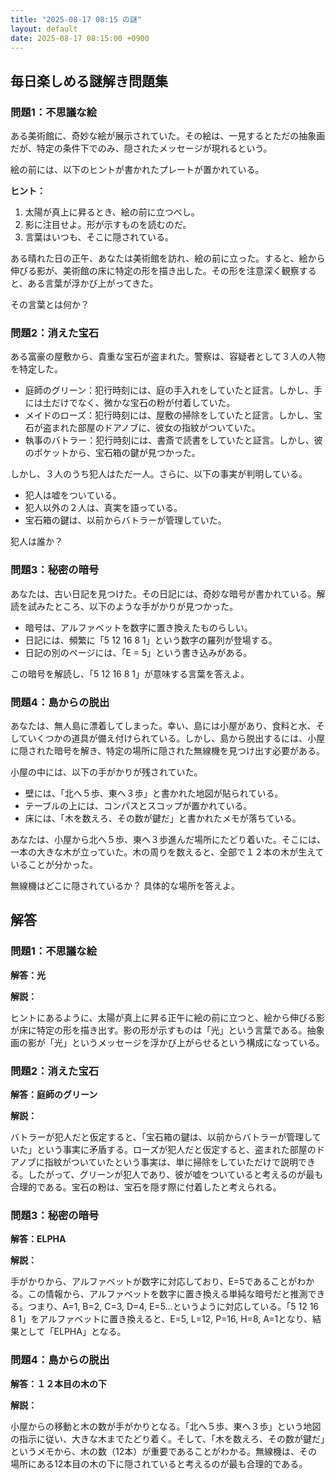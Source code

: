 ```yaml
---
title: "2025-08-17 08:15 の謎"
layout: default
date: 2025-08-17 08:15:00 +0900
---
```

## 毎日楽しめる謎解き問題集

### 問題1：不思議な絵

ある美術館に、奇妙な絵が展示されていた。その絵は、一見するとただの抽象画だが、特定の条件下でのみ、隠されたメッセージが現れるという。

絵の前には、以下のヒントが書かれたプレートが置かれている。

**ヒント：**

1.  太陽が真上に昇るとき、絵の前に立つべし。
2.  影に注目せよ。形が示すものを読むのだ。
3.  言葉はいつも、そこに隠されている。

ある晴れた日の正午、あなたは美術館を訪れ、絵の前に立った。すると、絵から伸びる影が、美術館の床に特定の形を描き出した。その形を注意深く観察すると、ある言葉が浮かび上がってきた。

その言葉とは何か？

### 問題2：消えた宝石

ある富豪の屋敷から、貴重な宝石が盗まれた。警察は、容疑者として３人の人物を特定した。

*   庭師のグリーン：犯行時刻には、庭の手入れをしていたと証言。しかし、手には土だけでなく、微かな宝石の粉が付着していた。
*   メイドのローズ：犯行時刻には、屋敷の掃除をしていたと証言。しかし、宝石が盗まれた部屋のドアノブに、彼女の指紋がついていた。
*   執事のバトラー：犯行時刻には、書斎で読書をしていたと証言。しかし、彼のポケットから、宝石箱の鍵が見つかった。

しかし、３人のうち犯人はただ一人。さらに、以下の事実が判明している。

*   犯人は嘘をついている。
*   犯人以外の２人は、真実を語っている。
*   宝石箱の鍵は、以前からバトラーが管理していた。

犯人は誰か？

### 問題3：秘密の暗号

あなたは、古い日記を見つけた。その日記には、奇妙な暗号が書かれている。解読を試みたところ、以下のような手がかりが見つかった。

*   暗号は、アルファベットを数字に置き換えたものらしい。
*   日記には、頻繁に「5 12 16 8 1」という数字の羅列が登場する。
*   日記の別のページには、「E = 5」という書き込みがある。

この暗号を解読し、「5 12 16 8 1」が意味する言葉を答えよ。

### 問題4：島からの脱出

あなたは、無人島に漂着してしまった。幸い、島には小屋があり、食料と水、そしていくつかの道具が備え付けられている。しかし、島から脱出するには、小屋に隠された暗号を解き、特定の場所に隠された無線機を見つけ出す必要がある。

小屋の中には、以下の手がかりが残されていた。

*   壁には、「北へ５歩、東へ３歩」と書かれた地図が貼られている。
*   テーブルの上には、コンパスとスコップが置かれている。
*   床には、「木を数えろ、その数が鍵だ」と書かれたメモが落ちている。

あなたは、小屋から北へ５歩、東へ３歩進んだ場所にたどり着いた。そこには、一本の大きな木が立っていた。木の周りを数えると、全部で１２本の木が生えていることが分かった。

無線機はどこに隠されているか？ 具体的な場所を答えよ。

## 解答

### 問題1：不思議な絵

**解答：光**

**解説：**

ヒントにあるように、太陽が真上に昇る正午に絵の前に立つと、絵から伸びる影が床に特定の形を描き出す。影の形が示すものは「光」という言葉である。抽象画の影が「光」というメッセージを浮かび上がらせるという構成になっている。

### 問題2：消えた宝石

**解答：庭師のグリーン**

**解説：**

バトラーが犯人だと仮定すると、「宝石箱の鍵は、以前からバトラーが管理していた」という事実に矛盾する。ローズが犯人だと仮定すると、盗まれた部屋のドアノブに指紋がついていたという事実は、単に掃除をしていただけで説明できる。したがって、グリーンが犯人であり、彼が嘘をついていると考えるのが最も合理的である。宝石の粉は、宝石を隠す際に付着したと考えられる。

### 問題3：秘密の暗号

**解答：ELPHA**

**解説：**

手がかりから、アルファベットが数字に対応しており、E=5であることがわかる。この情報から、アルファベットを数字に置き換える単純な暗号だと推測できる。つまり、A=1, B=2, C=3, D=4, E=5...というように対応している。「5 12 16 8 1」をアルファベットに置き換えると、E=5, L=12, P=16, H=8, A=1となり、結果として「ELPHA」となる。

### 問題4：島からの脱出

**解答：１２本目の木の下**

**解説：**

小屋からの移動と木の数が手がかりとなる。「北へ５歩、東へ３歩」という地図の指示に従い、大きな木までたどり着く。そして、「木を数えろ、その数が鍵だ」というメモから、木の数（12本）が重要であることがわかる。無線機は、その場所にある12本目の木の下に隠されていると考えるのが最も合理的である。
